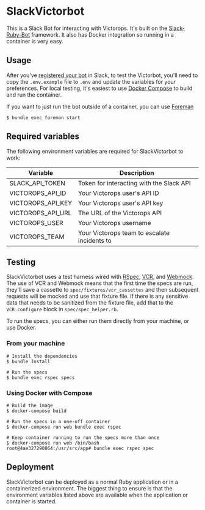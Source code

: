 # SlackVictorbot

This is a Slack Bot for interacting with Victorops. It's built on the [Slack-Ruby-Bot](https://github.com/slack-ruby/slack-ruby-bot/) framework. It also has Docker integration so running in a container is very easy.

## Usage

After you've [registered your bot](https://github.com/slack-ruby/slack-ruby-bot/blob/4c9e0b8b34b7fbac56960ebd742ec594be35bbee/DEPLOYMENT.md) in Slack, to test the Victorbot, you'll need to copy the `.env.example` file to `.env` and update the variables for your preferences. For local testing, it's easiest to use [Docker Compose](https://docs.docker.com/compose/overview/) to build and run the container.

If you want to just run the bot outside of a container, you can use [Foreman](https://github.com/theforeman/foreman)

    $ bundle exec foreman start

## Required variables

The following environment variables are required for SlackVictorbot to work:

| Variable          | Description                                  |
| ----------------- | -------------------------------------------- |
| SLACK_API_TOKEN   | Token for interacting with the Slack API     |
| VICTOROPS_API_ID  | Your Victorops user's API ID                 |
| VICTOROPS_API_KEY | Your Victorops user's API key                |
| VICTOROPS_API_URL | The URL of the Victorops API                 |
| VICTOROPS_USER    | Your Victorops username                      |
| VICTOROPS_TEAM    | Your Victorops team to escalate incidents to |

## Testing

SlackVictorbot uses a test harness wired with [RSpec](https://github.com/rspec/rspec), [VCR](https://github.com/vcr/vcr), and [Webmock](https://github.com/bblimke/webmock). The use of VCR and Webmock means that the first time the specs are run, they'll save a cassette to `spec/fixtures/vcr_cassettes` and then subsequent requests will be mocked and use that fixture file. If there is any sensitive data that needs to be sanitized from the fixture file, add that to the `VCR.configure` block in `spec/spec_helper.rb`.

To run the specs, you can either run them directly from your machine, or use Docker.

### From your machine

    # Install the dependencies
    $ bundle Install

    # Run the specs
    $ bundle exec rspec specs

### Using Docker with Compose

    # Build the image
    $ docker-compose build

    # Run the specs in a one-off container
    $ docker-compose run web bundle exec rspec

    # Keep container running to run the specs more than once
    $ docker-compose run web /bin/bash
    root@4ae327290864:/usr/src/app# bundle exec rspec spec

## Deployment

SlackVictorbot can be deployed as a normal Ruby application or in a containerized environment. The biggest thing to ensure is that the environment variables listed above are available when the application or container is started.

